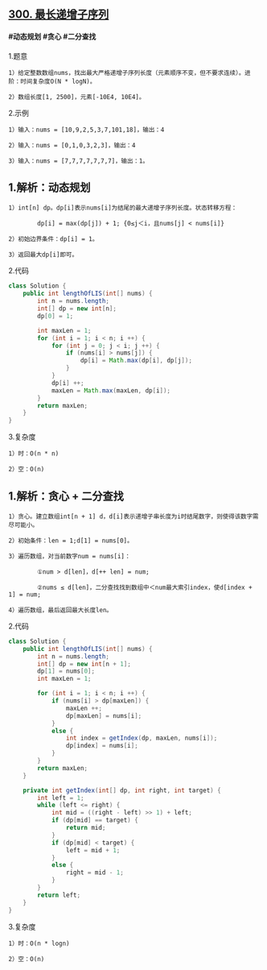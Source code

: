 ## [300. 最长递增子序列](https://leetcode.cn/problems/longest-increasing-subsequence/description/)

#### #动态规划 #贪心 #二分查找
1.题意

    1）给定整数数组nums，找出最大严格递增子序列长度（元素顺序不变，但不要求连续）。进阶：时间复杂度O(N * logN)。

    2）数组长度[1, 2500]，元素[-10E4, 10E4]。

2.示例

    1）输入：nums = [10,9,2,5,3,7,101,18]，输出：4

    2）输入：nums = [0,1,0,3,2,3]，输出：4

    3）输入：nums = [7,7,7,7,7,7,7]，输出：1。
## 1.解析：动态规划

    1）int[n] dp。dp[i]表示nums[i]为结尾的最大递增子序列长度。状态转移方程：

            dp[i] = max(dp[j]) + 1; {0≤j＜i，且nums[j] < nums[i]}

    2）初始边界条件：dp[i] = 1。

    3）返回最大dp[i]即可。

2.代码
```java
class Solution {
    public int lengthOfLIS(int[] nums) {
        int n = nums.length;
        int[] dp = new int[n];
        dp[0] = 1;

        int maxLen = 1;
        for (int i = 1; i < n; i ++) {
            for (int j = 0; j < i; j ++) {
                if (nums[i] > nums[j]) {
                    dp[i] = Math.max(dp[i], dp[j]);
                }
            }
            dp[i] ++;
            maxLen = Math.max(maxLen, dp[i]);
        }
        return maxLen;                
    }
}
```

3.复杂度

    1）时：O(n * n)

    2）空：O(n)

## 1.解析：贪心 + 二分查找

    1）贪心。建立数组int[n + 1] d，d[i]表示递增子串长度为i时结尾数字，则使得该数字需尽可能小。

    2）初始条件：len = 1;d[1] = nums[0]。

    3）遍历数组，对当前数字num = nums[i]：

            ①num > d[len]，d[++ len] = num;

            ②nums ≤ d[len]，二分查找找到数组中＜num最大索引index，使d[index + 1] = num;

    4）遍历数组，最后返回最大长度len。

2.代码
```java
class Solution {
    public int lengthOfLIS(int[] nums) {      
        int n = nums.length;
        int[] dp = new int[n + 1];
        dp[1] = nums[0];
        int maxLen = 1;

        for (int i = 1; i < n; i ++) {
            if (nums[i] > dp[maxLen]) {
                maxLen ++;
                dp[maxLen] = nums[i];
            }
            else {
                int index = getIndex(dp, maxLen, nums[i]);
                dp[index] = nums[i];
            }
        }
        return maxLen;
    }

    private int getIndex(int[] dp, int right, int target) {
        int left = 1;
        while (left <= right) {
            int mid = ((right - left) >> 1) + left;
            if (dp[mid] == target) {
                return mid;
            }
            if (dp[mid] < target) {
                left = mid + 1;
            }
            else {
                right = mid - 1;
            }
        }
        return left;               
    }
}
```

3.复杂度

    1）时：O(n * logn)

    2）空：O(n)
